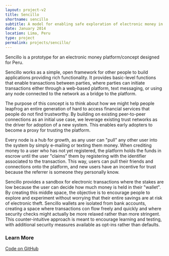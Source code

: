 ```yaml
---
layout: project-v2
title: Sencillo
shortname: sencillo
subtitle: A model for enabling safe exploration of electronic money in Peru
date: January 2014
location: Lima, Peru
type: project
permalink: projects/sencillo/
---
```

Sencillo is a prototype for an electronic money platform/concept designed for Peru.

Sencillo works as a simple, open framework for other people to build applications providing rich functionality. It provides basic-level functions that enable transactions between parties, where parties can initiate transactions either through a web-based platform, text messaging, or using any node connected to the network as a bridge to the platform.

The purpose of this concept is to think about how we might help people leapfrog an entire generation of hard to access financial services that people do not find trustworthy. By building on existing peer-to-peer connections as an initial use case, we leverage existing trust networks as the driver for adoption of a new system. This enables early adopters to become a proxy for trusting the platform.

Every node is a hub for growth, as any user can "pull" any other user into the system by simply e-mailing or texting them money. When crediting money to a user who has not yet registered, the platform holds the funds in escrow until the user "claims" them by registering with the identifier associated to the transaction. This way, users can pull their friends and connections onto the platform, and new users have an incentive for trust because the referrer is someone they personally know.

Sencillo provides a sandbox for electronic transactions where the stakes are low because the user can decide how much money is held in their "wallet". By creating this middle space, the objective is to encourage people to explore and experiment without worrying that their entire savings are at risk of electronic theft. Sencillo wallets are isolated from bank accounts, creating a space where transactions con flow freely and quickly and where security checks might actually be more relaxed rather than more stringent. This counter-intuitive approach is meant to encourage learning and testing, with additional security measures available as opt-ins rather than defaults.

<h3>Learn More</h3>

<div class="row page-blocks project-resources">
	<div class="col-md-3 col-sm-4 col-xs-6">
		<div class="project-resources_block">
			<a href="https://github.com/piscosour/sencillo">
				<p class="project-resources_icon"><span class="glyphicon glyphicon-link" aria-hidden="true"></span></p>
				<p>Code on GitHub</p>
			</a>
		</div>
	</div>
</div>

